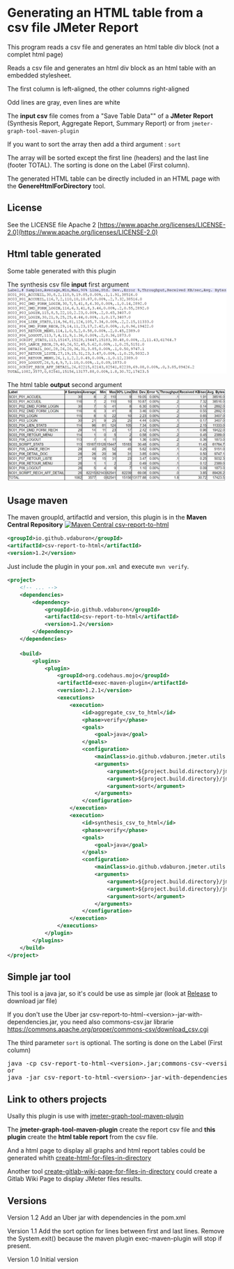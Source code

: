 # Generating an HTML table from a csv file JMeter Report
This program reads a csv file and generates an html table div block (not a complet html page)

Reads a csv file and generates an html div block as an html table with an embedded stylesheet.

The first column is left-aligned, the other columns right-aligned

Odd lines are gray, even lines are white

The **input csv** file comes from a "Save Table Data"" of a **JMeter Report** (Synthesis Report, Aggregate Report, Summary Report) or from `jmeter-graph-tool-maven-plugin`

If you want to sort the array then add a third argument : `sort` 

The array will be sorted except the first line (headers) and the last line (footer TOTAL). The sorting is done on the Label (First column).

The generated HTML table can be directly included in an HTML page with the **GenereHtmlForDirectory** tool.

## License
See the LICENSE file Apache 2 [https://www.apache.org/licenses/LICENSE-2.0](https://www.apache.org/licenses/LICENSE-2.0)

## Html table generated
Some table generated with this plugin

The synthesis csv file **input** first argument
![synthesis csv file](doc/images/example_csv_file.png)

The html table **output** second argument
![synthesis table_html](doc/images/example_csv_file_to_html.png)

## Usage maven

The maven groupId, artifactId and version, this plugin is in the **Maven Central Repository** [![Maven Central csv-report-to-html](https://maven-badges.herokuapp.com/maven-central/io.github.vdaburon/csv-report-to-html/badge.svg)](https://maven-badges.herokuapp.com/maven-central/io.github.vdaburon/csv-report-to-html)

```xml
<groupId>io.github.vdaburon</groupId>
<artifactId>csv-report-to-html</artifactId>
<version>1.2</version>
```
Just include the plugin in your `pom.xml` and execute `mvn verify`.

```xml
<project>
    <!-- ... -->
    <dependencies>
        <dependency>
            <groupId>io.github.vdaburon</groupId>
            <artifactId>csv-report-to-html</artifactId>
            <version>1.2</version>
        </dependency>
    </dependencies>
    
    <build>
        <plugins>
            <plugin>
                <groupId>org.codehaus.mojo</groupId>
                <artifactId>exec-maven-plugin</artifactId>
                <version>1.2.1</version>
                <executions>
                    <execution>
                        <id>aggregate_csv_to_html</id>
                        <phase>verify</phase>
                        <goals>
                            <goal>java</goal>
                        </goals>
                        <configuration>
                            <mainClass>io.github.vdaburon.jmeter.utils.ReportCsv2Html</mainClass>
                            <arguments>
                                <argument>${project.build.directory}/jmeter/results/AggregateReport.csv</argument>
                                <argument>${project.build.directory}/jmeter/results/AggregateReport.html</argument>
                                <argument>sort</argument>
                            </arguments>
                        </configuration>
                    </execution>
                    <execution>
                        <id>synthesis_csv_to_html</id>
                        <phase>verify</phase>
                        <goals>
                            <goal>java</goal>
                        </goals>
                        <configuration>
                            <mainClass>io.github.vdaburon.jmeter.utils.ReportCsv2Html</mainClass>
                            <arguments>
                                <argument>${project.build.directory}/jmeter/results/SynthesisReport.csv</argument>
                                <argument>${project.build.directory}/jmeter/results/SynthesisReport.html</argument>
                                <argument>sort</argument>
                            </arguments>
                        </configuration>
                    </execution>
                </executions>
            </plugin>
        </plugins>
    </build>
</project>
```

## Simple jar tool
This tool is a java jar, so it's could be use as simple jar (look at [Release](https://github.com/vdaburon/JMReportCsvToHtml/releases) to download jar file)

If you don't use the Uber jar csv-report-to-html-&lt;version&gt;-jar-with-dependencies.jar, you need also commons-csv.jar librarie<br>
https://commons.apache.org/proper/commons-csv/download_csv.cgi

The third parameter `sort` is optional. The sorting is done on the Label (First column)
<pre>
java -cp csv-report-to-html-&lt;version&gt;.jar;commons-csv-&lt;version&gt;.jar io.github.vdaburon.jmeter.utils.ReportCsv2Html AggregateReport.csv AggregateReport.html sort
or
java -jar csv-report-to-html-&lt;version&gt;-jar-with-dependencies.jar AggregateReport.csv AggregateReport.html sort
</pre>

## Link to others projects
Usally this plugin is use with [jmeter-graph-tool-maven-plugin](https://github.com/vdaburon/jmeter-graph-tool-maven-plugin)

The **jmeter-graph-tool-maven-plugin** create the report csv file and **this plugin** create the **html table report** from the csv file.

And a html page to display all graphs and html report tables could be generated whith [create-html-for-files-in-directory](https://github.com/vdaburon/CreateHtmlForFilesInDirectory)

Another tool [create-gitlab-wiki-page-for-files-in-directory](https://github.com/vdaburon/CreateGitlabWikiPageForFilesInDirectory) could create a Gitlab Wiki Page to display JMeter files results.

## Versions
Version 1.2 Add an Uber jar with dependencies in the pom.xml

Version 1.1 Add the sort option for lines between first and last lines. Remove the System.exit() because the maven plugin exec-maven-plugin will stop if present.

Version 1.0 Initial version
